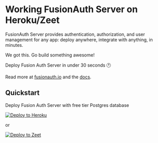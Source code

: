 # Working FusionAuth Server on Heroku/Zeet

FusionAuth Server provides authentication, authorization, and user management for any app: deploy anywhere, integrate with anything, in minutes.

We got this. Go build something awesome!

Deploy Fusion Auth Server in under 30 seconds :clock1:

Read more at [fusionauth.io](https://fusionauth.io) and the [docs](https://fusionauth.io/docs). 


## Quickstart

Deploy Fusion Auth Server with free tier Postgres database

[![Deploy to Heroku](https://www.herokucdn.com/deploy/button.svg)](https://heroku.com/deploy?template=https://github.com/pankyka/fusionauth-heroku)

or

[![Deploy to Zeet](https://deploy.zeet.co/fusionauth-heroku.svg)](https://deploy.zeet.co/?url=https://github.com/pankyka/fusionauth-heroku)
